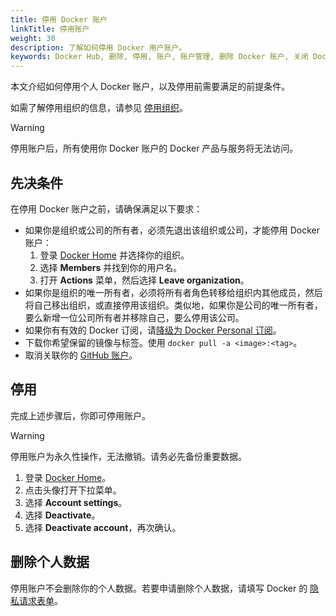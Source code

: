 ```yaml
---
title: 停用 Docker 账户
linkTitle: 停用账户
weight: 30
description: 了解如何停用 Docker 用户账户。
keywords: Docker Hub, 删除, 停用, 账户, 账户管理, 删除 Docker 账户, 关闭 Docker 账户, 禁用 Docker 账户
---
```


本文介绍如何停用个人 Docker 账户，以及停用前需要满足的前提条件。

如需了解停用组织的信息，请参见
[停用组织](../admin/organization/deactivate-account.md)。

> [!WARNING]
>
> 停用账户后，所有使用你 Docker 账户的 Docker 产品与服务将无法访问。

## 先决条件

在停用 Docker 账户之前，请确保满足以下要求：

- 如果你是组织或公司的所有者，必须先退出该组织或公司，才能停用 Docker 账户：
    1. 登录 [Docker Home](https://app.docker.com/admin) 并选择你的组织。
    1. 选择 **Members** 并找到你的用户名。
    1. 打开 **Actions** 菜单，然后选择 **Leave organization**。
- 如果你是组织的唯一所有者，必须将所有者角色转移给组织内其他成员，然后将自己移出组织，或直接停用该组织。类似地，如果你是公司的唯一所有者，要么新增一位公司所有者并移除自己，要么停用该公司。
- 如果你有有效的 Docker 订阅，请[降级为 Docker Personal 订阅](../subscription/change.md)。
- 下载你希望保留的镜像与标签。使用 `docker pull -a <image>:<tag>`。
- 取消关联你的 [GitHub 账户](../docker-hub/repos/manage/builds/link-source.md#unlink-a-github-user-account)。

## 停用

完成上述步骤后，你即可停用账户。

> [!WARNING]
>
> 停用账户为永久性操作，无法撤销。请务必先备份重要数据。

1. 登录 [Docker Home](https://app.docker.com/login)。
1. 点击头像打开下拉菜单。
1. 选择 **Account settings**。
1. 选择 **Deactivate**。
1. 选择 **Deactivate account**，再次确认。

## 删除个人数据

停用账户不会删除你的个人数据。若要申请删除个人数据，请填写 Docker 的
[隐私请求表单](https://preferences.docker.com/)。
